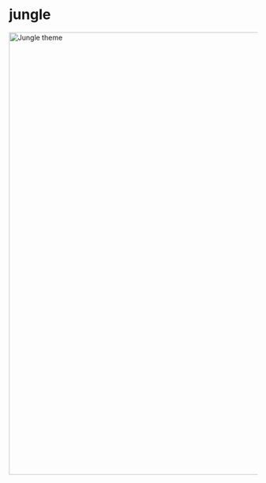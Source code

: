 # jungle
<img width="1500" height="894" alt="Jungle theme" src="https://github.com/user-attachments/assets/429c2e06-233e-4215-99b0-88aa4258ecf2" />
